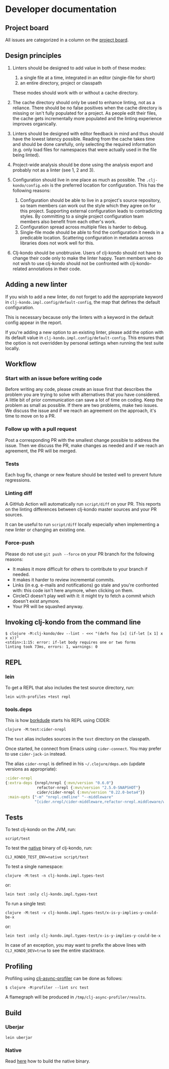 # Developer documentation

## Project board

All issues are categorized in a column on the [project board](https://github.com/clj-kondo/clj-kondo/projects/1).

## Design principles

1) Linters should be designed to add value in both of these modes:

   1. a single file at a time, integrated in an editor (single-file for short)
   2. an entire directory, project or classpath

    These modes should work with or without a cache directory.

2) The cache directory should only be used to enhance linting, not as a reliance. There should be no false positives when the cache directory is missing or isn't fully populated for a project. As people edit their files, the cache gets incrementally more populated and the linting experience improves organically.

3) Linters should be designed with editor feedback in mind and thus should have the lowest latency possible. Reading from the cache takes time and should be done carefully, only selecting the required information (e.g. only load files for namespaces that were actually used in the file being linted).

4) Project-wide analysis should be done using the analysis export and probably not as a linter (see 1, 2 and 3).

5) Configuration should live in one place as much as possible. The `.clj-kondo/config.edn` is the preferred location for configuration. This has the following reasons:

   1. Configuration should be able to live in a project's source repository, so team members can work out the style which they agree on for this project. Supporting external configuration leads to contradicting styles. By committing to a single project configuration team members also benefit from each other's work.
   2. Configuration spread across multiple files is harder to debug.
   3. Single-file mode should be able to find the configuration it needs in a predicable location. Scattering configuration in metadata across libraries does not work well for this.


 6) Clj-kondo should be unobtrusive. Users of clj-kondo should not have to change their code only to make the linter happy. Team members who do not wish to use clj-kondo should not be confronted with clj-kondo-related annotations in their code.

## Adding a new linter

If you wish to add a new linter, do not forget to add the appropriate keyword in `clj-kondo.impl.config/default-config`, the map that defines the default configuration.

This is necessary because only the linters with a keyword in the default config appear in the report.

If you're adding a new option to an existing linter, please add the option with its default value in `clj-kondo.impl.config/default-config`. This ensures that the option is not overridden by personal settings when running the test suite locally.

## Workflow

### Start with an issue before writing code

Before writing any code, please create an issue first that describes the problem
you are trying to solve with alternatives that you have considered. A little bit
of prior communication can save a lot of time on coding. Keep the problem as
small as possible. If there are two problems, make two issues. We discuss the
issue and if we reach an agreement on the approach, it's time to move on to a
PR.

### Follow up with a pull request

Post a corresponding PR with the smallest change possible to address the
issue. Then we discuss the PR, make changes as needed and if we reach an
agreement, the PR will be merged.

### Tests

Each bug fix, change or new feature should be tested well to prevent future
regressions.

### Linting diff

A GitHub Action will automatically run `script/diff` on your PR.
This reports on the linting differences between clj-kondo master sources and your PR sources.

It can be useful to run `script/diff` locally especially when implementing a new linter or changing an existing one.

### Force-push

Please do not use `git push --force` on your PR branch for the following
reasons:

- It makes it more difficult for others to contribute to your branch if needed.
- It makes it harder to review incremental commits.
- Links (in e.g. e-mails and notifications) go stale and you're confronted with:
  this code isn't here anymore, when clicking on them.
- CircleCI doesn't play well with it: it might try to fetch a commit which
  doesn't exist anymore.
- Your PR will be squashed anyway.

## Invoking clj-kondo from the command line

```
$ clojure -M:clj-kondo/dev --lint - <<< "(defn foo [x] (if-let [x 1] x x x))"
<stdin>:1:15: error: if-let body requires one or two forms
linting took 73ms, errors: 1, warnings: 0
```

## REPL

### lein

To get a REPL that also includes the test source directory, run:

    lein with-profiles +test repl

### tools.deps

This is how [borkdude](https://github.com/borkdude) starts his REPL using CIDER:

    clojure -M:test:cider-nrepl

The `test` alias includes sources in the `test` directory on the classpath.

Once started, he connect from Emacs using `cider-connect`. You may prefer to use `cider-jack-in` instead.

The alias `cider-nrepl` is defined in his `~/.clojure/deps.edn` (update versions as appropriate):

``` clojure
:cider-nrepl
{:extra-deps {nrepl/nrepl {:mvn/version "0.6.0"}
              refactor-nrepl {:mvn/version "2.5.0-SNAPSHOT"}
              cider/cider-nrepl {:mvn/version "0.22.0-beta4"}}
 :main-opts ["-m" "nrepl.cmdline" "--middleware"
             "[cider.nrepl/cider-middleware,refactor-nrepl.middleware/wrap-refactor]"]}
```

## Tests

To test clj-kondo on the JVM, run:

    script/test

To test the [native](#native) binary of clj-kondo, run:

    CLJ_KONDO_TEST_ENV=native script/test

To test a single namespace:

    clojure -M:test -n clj-kondo.impl.types-test

or:

    lein test :only clj-kondo.impl.types-test

To run a single test:

    clojure -M:test -v clj-kondo.impl.types-test/x-is-y-implies-y-could-be-x

or:

    lein test :only clj-kondo.impl.types-test/x-is-y-implies-y-could-be-x

In case of an exception, you may want to prefix the above lines with `CLJ_KONDO_DEV=true` to see the entire stacktrace.

## Profiling

Profiling using [clj-async-profiler](https://github.com/clojure-goes-fast/clj-async-profiler) can be done as follows:

``` shell
$ clojure -M:profiler --lint src test
```

A flamegraph will be produced in `/tmp/clj-async-profiler/results`.

## Build

### Uberjar

    lein uberjar

### Native

Read [here](build.md) how to build the native binary.
